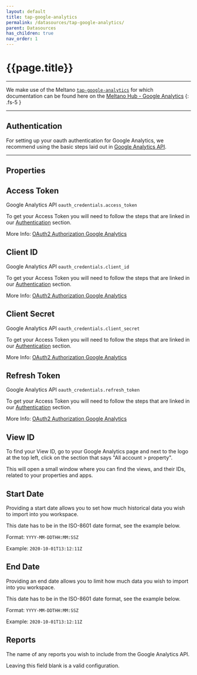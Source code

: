```yaml
---
layout: default
title: tap-google-analytics
permalink: /datasources/tap-google-analytics/
parent: Datasources
has_children: true
nav_order: 1
---
```


# {{page.title}}

---

We make use of the Meltano [`tap-google-analytics`](https://gitlab.com/meltano/tap-google-analytics) for which documentation can be found here on the [Meltano Hub - Google Analytics](https://hub.meltano.com/extractors/google-analytics)
{: .fs-5 }

---

## Authentication

For setting up your oauth authentication for Google Analytics, we recommend using the basic steps laid out in [Google Analytics API](https://developers.google.com/identity/protocols/oauth2).

---

## Properties

## Access Token

Google Analytics API `oauth_credentials.access_token`

To get your Access Token you will need to follow the steps that are linked in our [Authentication](#authentication) section.

More Info: [OAuth2 Authorization Google Analytics](https://developers.google.com/analytics/devguides/reporting/core/v4/authorization#OAuth2Authorizing)

## Client ID

Google Analytics API `oauth_credentials.client_id`

To get your Access Token you will need to follow the steps that are linked in our [Authentication](#authentication) section.

More Info: [OAuth2 Authorization Google Analytics](https://developers.google.com/analytics/devguides/reporting/core/v4/authorization#OAuth2Authorizing)

## Client Secret

Google Analytics API `oauth_credentials.client_secret`

To get your Access Token you will need to follow the steps that are linked in our [Authentication](#authentication) section.

More Info: [OAuth2 Authorization Google Analytics](https://developers.google.com/analytics/devguides/reporting/core/v4/authorization#OAuth2Authorizing)

## Refresh Token

Google Analytics API `oauth_credentials.refresh_token`

To get your Access Token you will need to follow the steps that are linked in our [Authentication](#authentication) section.

More Info: [OAuth2 Authorization Google Analytics](https://developers.google.com/analytics/devguides/reporting/core/v4/authorization#OAuth2Authorizing)

## View ID

To find your View ID, go to your Google Analytics page and next to the logo at the top left, click on the section that says "All account > property". 

This will open a small window where you can find the views, and their IDs, related to your properties and apps.

## Start Date

Providing a start date allows you to set how much historical data you wish to import into you workspace. 

This date has to be in the ISO-8601 date format, see the example below.

Format: `YYYY-MM-DDTHH:MM:SSZ`

Example: `2020-10-01T13:12:11Z`

## End Date

Providing an end date allows you to limit how much data you wish to import into you workspace. 

This date has to be in the ISO-8601 date format, see the example below.

Format: `YYYY-MM-DDTHH:MM:SSZ`

Example: `2020-10-01T13:12:11Z`

## Reports

The name of any reports you wish to include from the Google Analytics API. 

Leaving this field blank is a valid configuration.